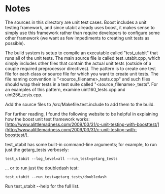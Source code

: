 # Notes
The sources in this directory are unit test cases.  Boost includes a
unit testing framework, and since utabit already uses boost, it makes
sense to simply use this framework rather than require developers to
configure some other framework (we want as few impediments to creating
unit tests as possible).

The build system is setup to compile an executable called "test_utabit"
that runs all of the unit tests.  The main source file is called
test_utabit.cpp, which simply includes other files that contain the
actual unit tests (outside of a couple required preprocessor
directives).  The pattern is to create one test file for each class or
source file for which you want to create unit tests.  The file naming
convention is "<source_filename>_tests.cpp" and such files should wrap
their tests in a test suite called "<source_filename>_tests".  For an
examples of this pattern, examine uint160_tests.cpp and
uint256_tests.cpp.

Add the source files to /src/Makefile.test.include to add them to the build.

For further reading, I found the following website to be helpful in
explaining how the boost unit test framework works:
[http://www.alittlemadness.com/2009/03/31/c-unit-testing-with-boosttest/](http://www.alittlemadness.com/2009/03/31/c-unit-testing-with-boosttest/).

test_utabit has some built-in command-line arguments; for
example, to run just the getarg_tests verbosely:

    test_utabit --log_level=all --run_test=getarg_tests

... or to run just the doubledash test:

    test_utabit --run_test=getarg_tests/doubledash

Run  test_utabit --help   for the full list.

